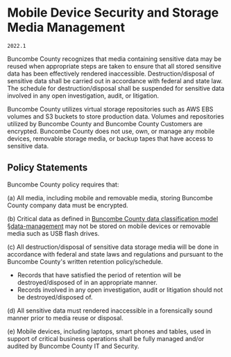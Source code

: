 # Mobile Device Security and Storage Media Management

`2022.1`

Buncombe County recognizes that media containing sensitive data may be
reused when appropriate steps are taken to ensure that all stored sensitive data
has been effectively rendered inaccessible. Destruction/disposal of sensitive
data shall be carried out in accordance with federal and state law. The schedule
for destruction/disposal shall be suspended for sensitive data involved in any
open investigation, audit, or litigation.

Buncombe County utilizes virtual storage repositories such as AWS EBS
volumes and S3 buckets to store production data.  Volumes and repositories
utilized by Buncombe County and Buncombe County Customers are
encrypted. Buncombe County does not use, own, or manage any mobile devices,
removable storage media, or backup tapes that have access to sensitive data.

## Policy Statements

Buncombe County policy requires that:

(a) All media, including mobile and removable media, storing Buncombe County company
data must be encrypted.

(b) Critical data as defined in [Buncombe County data classification model
§data-management](data-mgmt.md) may not be stored on mobile devices or removable
media such as USB flash drives.

(c) All destruction/disposal of sensitive data storage media will be done in
accordance with federal and state laws and regulations and pursuant to the
Buncombe County's written retention policy/schedule.

  * Records that have satisfied the period of retention will be
    destroyed/disposed of in an appropriate manner.
  * Records involved in any open investigation, audit or litigation should not
    be destroyed/disposed of.

(d) All sensitive data must rendered inaccessible in a forensically sound manner
prior to media reuse or disposal.

(e) Mobile devices, including laptops, smart phones and tables, used in support
of critical business operations shall be fully managed and/or audited by
Buncombe County IT and Security.
